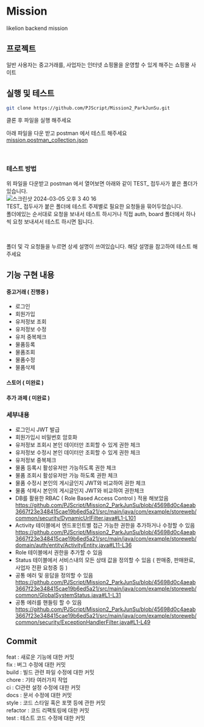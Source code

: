 # Mission
likelion backend mission


## 프로젝트
일반 사용자는 중고거래를, 사업자는 인터넷 쇼핑몰을 운영할 수 있게 해주는 쇼핑몰 사이트



## 실행 및 테스트


```sh
git clone https://github.com/PJScript/Mission2_ParkJunSu.git
```
클론 후 파일을 실행 해주세요

아래 파일을 다운 받고 postman 에서 테스트 해주세요 <br />
[mission.postman_collection.json](https://github.com/PJScript/Mission2_ParkJunSu/files/14491536/mission.postman_collection.json)


<br />

### 테스트 방법

위 파일을 다운받고 postman 에서 열어보면 아래와 같이 TEST_ 접두사가 붙은 폴더가 있습니다. <br />
![스크린샷 2024-03-05 오후 3 40 16](https://github.com/PJScript/Mission2_ParkJunSu/assets/74460103/d0c513e5-4015-4714-804c-b778d20e21fe)
<br />
TEST_ 접두사가 붙은 폴더에 테스트 주제별로 필요한 요청들을 묶어두었습니다. <br /> 
폴더에있는 순서대로 요청을 보내서 테스트 하시거나 직접 auth, board 폴더에서 하나씩 요청 보내셔서 테스트 하시면 됩니다. 

<br />

폴더 및 각 요청들을 누르면 상세 설명이 쓰여있습니다.
해당 설명을 참고하여 테스트 해주세요






## 기능 구현 내용
#### 중고거래 ( 진행중 )
- 로그인
- 회원가입
- 유저정보 조회
- 유저정보 수정
- 유저 중복체크
- 물품등록
- 물품조회
- 물품수정
- 물품삭제
#### 스토어 ( 미완료 )
#### 추가 과제 ( 미완료 )






### 세부내용
- 로그인시 JWT 발급 
- 회원가입시 비밀번호 암호화 
- 유저정보 조회시 본인 데이터만 조회할 수 있게 권한 체크
- 유저정보 수정시 본인 데이터만 조회할 수 있게 권한 체크
- 유저정보 중복체크
- 물품 등록시 활성유저만 가능하도록 권한 체크
- 물품 조회시 활성유저만 가능 하도록 권한 체크
- 물품 수정시 본인의 게시글인지 JWT와 비교하여 권한 체크
- 물품 삭제시 본인의 게시글인지 JWT와 비교하여 권한체크
- DB를 활용한 RBAC ( Role Based Access Control ) 적용 해보았음
https://github.com/PJScript/Mission2_ParkJunSu/blob/45698d0c4aeab3667f23e348415cae19b6ed5a21/src/main/java/com/example/storeweb/common/security/DynamicUrlFilter.java#L1-L101
- Activity 테이블에서 엔드포인트별 접근 가능한 권한을 추가하거나 수정할 수 있음
https://github.com/PJScript/Mission2_ParkJunSu/blob/45698d0c4aeab3667f23e348415cae19b6ed5a21/src/main/java/com/example/storeweb/domain/auth/entity/ActivityEntity.java#L11-L36
- Role 테이블에서 권한을 추가할 수 있음
- Status 테이블에서 서비스내의 모든 상태 값을 정의할 수 있음 ( 판매중, 판매완료, 사업자 전환 요청중 등 )
- 공통 에러 및 응답을 정의할 수 있음
https://github.com/PJScript/Mission2_ParkJunSu/blob/45698d0c4aeab3667f23e348415cae19b6ed5a21/src/main/java/com/example/storeweb/common/GlobalSystemStatus.java#L1-L31
- 공통 에러를 핸들링 할 수 있음
https://github.com/PJScript/Mission2_ParkJunSu/blob/45698d0c4aeab3667f23e348415cae19b6ed5a21/src/main/java/com/example/storeweb/common/security/ExceptionHandlerFilter.java#L1-L49





## Commit
feat : 새로운 기능에 대한 커밋 <br />
fix : 버그 수정에 대한 커밋  <br />
build : 빌드 관련 파일 수정에 대한 커밋  <br />
chore : 기타 여러가지 작업  <br />
ci : CI관련 설정 수정에 대한 커밋  <br />
docs : 문서 수정에 대한 커밋  <br />
style : 코드 스타일 혹은 포맷 등에 관한 커밋  <br />
refactor :  코드 리팩토링에 대한 커밋  <br />
test : 테스트 코드 수정에 대한 커밋  <br />

